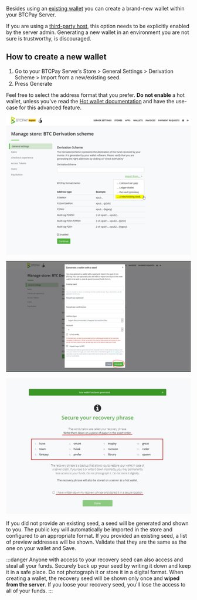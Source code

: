 Besides using an [existing wallet](./WalletSetup.md#use-an-existing-wallet) you can create a brand-new wallet within your BTCPay Server.

If you are using a [third-party host](./ThirdPartyHosting.md), this option needs to be explicitly enabled by the server admin. Generating a new wallet in an environment you are not sure is trustworthy, is discouraged.

## How to create a new wallet

1. Go to your BTCPay Server’s Store > General Settings > Derivation Scheme > Import from a new/existing seed.
2. Press Generate

Feel free to select the address format that you prefer. **Do not enable** a hot wallet, unless you've read the [Hot wallet documentation](./HotWallet.md) and have the use-case for this advanced feature.

![](./img/hotwallet/Setup1.png)

![](./img/createwallet/createawallet.jpg)

![](./img/createwallet/recoveryseedbackup.jpg)

If you did not provide an existing seed, a seed will be generated and shown to you. The public key will automatically be imported in the store and configured to an appropriate format.
If you provided an existing seed, a list of preview addresses will be shown. Validate that they are the same as the one on your wallet and Save.

:::danger
Anyone with access to your recovery seed can also access and steal all your funds. Securely back up your seed by writing it down and keep it in a safe place. Do not photograph it or store it in a digital format. When creating a wallet, the recovery seed will be shown only once and **wiped from the server**. If you loose your recovery seed, you'll lose the access to all of your funds.
:::
